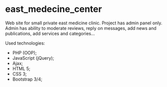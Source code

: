 # east_medecine_center
Web site for small private east medicine clinic. Project has admin panel only. Admin has ability to moderate reviews, reply on messages, add news and publications, add services and categories...

Used technologies:
- PHP (OOP);
- JavaScript (jQuery);
- Ajax;
- HTML 5;
- CSS 3;
- Bootstrap 3/4;
